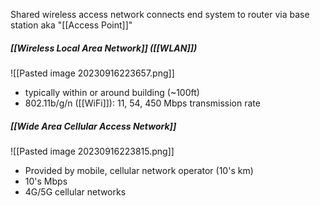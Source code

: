 Shared wireless access network connects end system to router via base station aka "[[Access Point]]"

##### [[Wireless Local Area Network]] ([[WLAN]])
![[Pasted image 20230916223657.png]]
- typically within or around building (~100ft)
- 802.11b/g/n ([[WiFi]]): 11, 54, 450 Mbps transmission rate

##### [[Wide Area Cellular Access Network]]
![[Pasted image 20230916223815.png]]
- Provided by mobile, cellular network operator (10's km)
- 10's Mbps
- 4G/5G cellular networks
